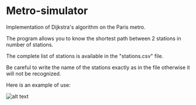 # Metro-simulator
Implementation of Dijkstra's algorithm on the Paris metro.

The program allows you to know the shortest path between 2 stations in number of stations.

The complete list of stations is available in the "stations.csv" file.

Be careful to write the name of the stations exactly as in the file otherwise it will not be recognized.

Here is an example of use:

![alt text](https://github.com/101Stress/Metro-simulator/blob/dev/src/Odéon-Cambronne.png?raw=true)